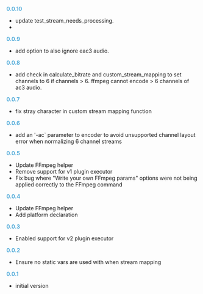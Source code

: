 
**<span style="color:#56adda">0.0.10</span>**
- update test_stream_needs_processing.
- 
**<span style="color:#56adda">0.0.9</span>**
- add option to also ignore eac3 audio.

**<span style="color:#56adda">0.0.8</span>**
- add check in calculate_bitrate and custom_stream_mapping to set channels to 6 if channels > 6.  ffmpeg cannot encode > 6 channels of ac3 audio.

**<span style="color:#56adda">0.0.7</span>**
- fix stray character in custom stream mapping function

**<span style="color:#56adda">0.0.6</span>**
- add an '-ac` parameter to encoder to avoid unsupported channel layout error when normalizing 6 channel streams

**<span style="color:#56adda">0.0.5</span>**
- Update FFmpeg helper
- Remove support for v1 plugin executor
- Fix bug where "Write your own FFmpeg params" options were not being applied correctly to the FFmpeg command

**<span style="color:#56adda">0.0.4</span>**
- Update FFmpeg helper
- Add platform declaration

**<span style="color:#56adda">0.0.3</span>**
- Enabled support for v2 plugin executor

**<span style="color:#56adda">0.0.2</span>**
- Ensure no static vars are used with when stream mapping

**<span style="color:#56adda">0.0.1</span>**
- initial version
